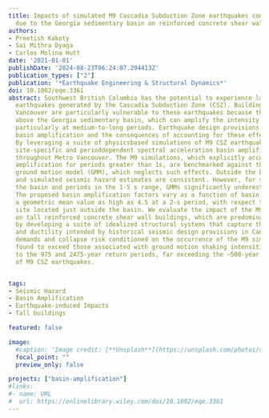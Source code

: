```yaml
---
title: Impacts of simulated M9 Cascadia Subduction Zone earthquakes considering amplifications
  due to the Georgia sedimentary basin on reinforced concrete shear wall buildings
authors:
- Preetish Kakoty
- Sai Mithra Dyaga
- Carlos Molina Hutt
date: '2021-01-01'
publishDate: '2024-08-23T06:24:07.294413Z'
publication_types: ["2"]
publication: '*Earthquake Engineering & Structural Dynamics*'
doi: 10.1002/eqe.3361
abstract: Southwest British Columbia has the potential to experience large-magnitude
  earthquakes generated by the Cascadia Subduction Zone (CSZ). Buildings in Metro
  Vancouver are particularly vulnerable to these earthquakes because the region lies
  above the Georgia sedimentary basin, which can amplify the intensity of ground motions,
  particularly at medium-to-long periods. Earthquake design provisions in Canada neglect
  basin amplification and the consequences of accounting for these effects are uncertain.
  By leveraging a suite of physicsbased simulations of M9 CSZ earthquakes, we develop
  site-specific and perioddependent spectral acceleration basin amplification factors
  throughout Metro Vancouver. The M9 simulations, which explicitly account for basin
  amplification for periods greater than 1s, are benchmarked against the 2016 BC Hydro
  ground motion model (GMM), which neglects such effects. Outside the basin, empirical
  and simulated seismic hazard estimates are consistent. However, for sites within
  the basin and periods in the 1-5 s range, GMMs significantly underestimate the hazard.
  The proposed basin amplification factors vary as a function of basin depth, reaching
  a geometric mean value as high as 4.5 at a 2-s period, with respect to a reference
  site located just outside the basin. We evaluate the impact of the M9 simulations
  on tall reinforced concrete shear wall buildings, which are predominant in the region,
  by developing a suite of idealized structural systems that capture the strength
  and ductility intended by historical seismic design provisions in Canada. Ductility
  demands and collapse risk conditioned on the occurrence of the M9 simulations were
  found to exceed those associated with ground motion shaking intensities corresponding
  to the 975 and 2475-year return periods, far exceeding the ∼500-year return period
  of M9 CSZ earthquakes.


tags:
- Seismic Hazard
- Basin Amplification
- Earthquake-induced Impacts
- Tall buildings

featured: false

image:
  #caption: 'Image credit: [**Unsplash**](https://unsplash.com/photos/s9CC2SKySJM)'
  focal_point: ""
  preview_only: false

projects: ["basin-amplification"]
#links:
#- name: URL
#  url: https://onlinelibrary.wiley.com/doi/10.1002/eqe.3361
---
```

